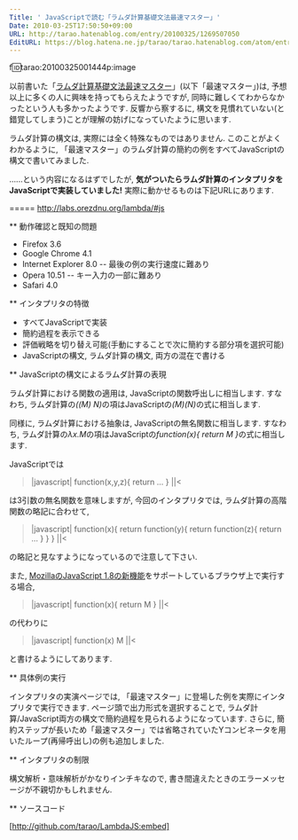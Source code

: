 ```yaml
---
Title: ' JavaScriptで読む「ラムダ計算基礎文法最速マスター」'
Date: 2010-03-25T17:50:50+09:00
URL: http://tarao.hatenablog.com/entry/20100325/1269507050
EditURL: https://blog.hatena.ne.jp/tarao/tarao.hatenablog.com/atom/entry/6653586347149236332
---
```


f:id:tarao:20100325001444p:image

以前書いた「<a href="http://d.hatena.ne.jp/tarao/20100208/1265605429">ラムダ計算基礎文法最速マスター</a>」(以下「最速マスター」)は, 予想以上に多くの人に興味を持ってもらえたようですが, 同時に難しくてわからなかったという人も多かったようです. 反響から察するに, 構文を見慣れていない(と錯覚してしまう)ことが理解の妨げになっていたように思います.

ラムダ計算の構文は, 実際には全く特殊なものではありません. このことがよくわかるように, 「最速マスター」のラムダ計算の簡約の例をすべてJavaScriptの構文で書いてみました.

......という内容になるはずでしたが, <b>気がついたらラムダ計算のインタプリタをJavaScriptで実装していました!</b> 実際に動かせるものは下記URLにあります.

=====
http://labs.orezdnu.org/lambda/#js

** 動作確認と既知の問題

- Firefox 3.6
- Google Chrome 4.1
- Internet Explorer 8.0
-- 最後の例の実行速度に難あり
- Opera 10.51
-- キー入力の一部に難あり
- Safari 4.0

** インタプリタの特徴

- すべてJavaScriptで実装
- 簡約過程を表示できる
- 評価戦略を切り替え可能(手動にすることで次に簡約する部分項を選択可能)
- JavaScriptの構文, ラムダ計算の構文, 両方の混在で書ける

** JavaScriptの構文によるラムダ計算の表現

ラムダ計算における関数の適用は, JavaScriptの関数呼出しに相当します. すなわち, ラムダ計算の<em>((M) N)</em>の項はJavaScriptの<em>(M)(N)</em>の式に相当します.

同様に, ラムダ計算における抽象は, JavaScriptの無名関数に相当します. すなわち, ラムダ計算の<em>λx.M</em>の項はJavaScriptの<em>function(x){ return M }</em>の式に相当します.

JavaScriptでは

>|javascript|
function(x,y,z){ return ... }
||<

は3引数の無名関数を意味しますが, 今回のインタプリタでは, ラムダ計算の高階関数の略記に合わせて,

>|javascript|
function(x){ return function(y){ return function(z){ return ... } } }
||<

の略記と見なすようになっているので注意して下さい.

また, <a href="http://developer.mozilla.org/ja/New_in_JavaScript_1.8">MozillaのJavaScript 1.8の新機能</a>をサポートしているブラウザ上で実行する場合,

>|javascript|
function(x){ return M }
||<

の代わりに

>|javascript|
function(x) M
||<

と書けるようにしてあります.

** 具体例の実行

インタプリタの実演ページでは, 「最速マスター」に登場した例を実際にインタプリタで実行できます. ページ頭で出力形式を選択することで, ラムダ計算/JavaScript両方の構文で簡約過程を見られるようになっています. さらに, 簡約ステップが長いため「最速マスター」では省略されていたYコンビネータを用いたループ(再帰呼出し)の例も追加しました.

** インタプリタの制限

構文解析・意味解析がかなりインチキなので, 書き間違えたときのエラーメッセージが不親切かもしれません.

** ソースコード

[http://github.com/tarao/LambdaJS:embed]

